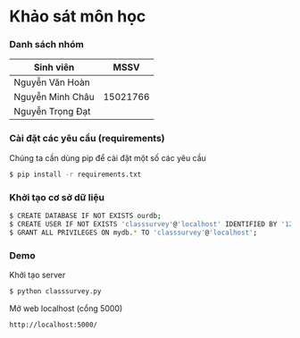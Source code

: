 # Khảo sát môn học

### Danh sách nhóm
| Sinh viên | MSSV |
| ------ | ------ |
| Nguyễn Văn Hoàn |  |
| Nguyễn Minh Châu | 15021766 |
| Nguyễn Trọng Đạt |  |

### Cài đặt các yêu cầu (requirements)
Chúng ta cần dùng pip để cài đặt một số các yêu cầu

```sh
$ pip install -r requirements.txt
```

### Khởi tạo cơ sở dữ liệu

```sh
$ CREATE DATABASE IF NOT EXISTS ourdb;
$ CREATE USER IF NOT EXISTS 'classsurvey'@'localhost' IDENTIFIED BY '123';
$ GRANT ALL PRIVILEGES ON mydb.* TO 'classsurvey'@'localhost';
```

### Demo
Khởi tạo server
```sh
$ python classsurvey.py
```

Mở web localhost (cổng 5000)
```sh
http://localhost:5000/
```

